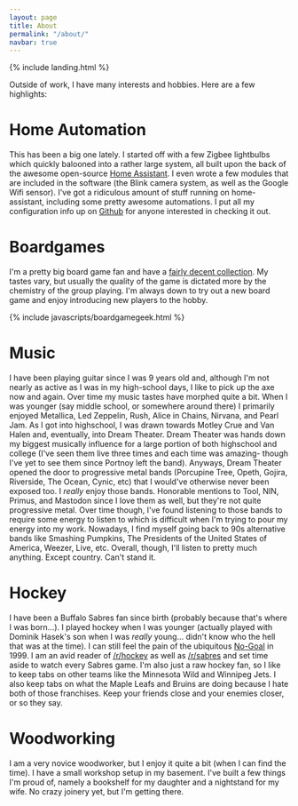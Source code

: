 ```yaml
---
layout: page
title: About
permalink: "/about/"
navbar: true
---
```

{% include landing.html %}

Outside of work, I have many interests and hobbies.  Here are a few highlights:

# Home Automation

This has been a big one lately.  I started off with a few Zigbee lightbulbs which quickly balooned into a rather large system, all built upon the back of the awesome open-source [Home Assistant](http://home-assistant.io).  I even wrote a few modules that are included in the software (the Blink camera system, as well as the Google Wifi sensor).  I've got a ridiculous amount of stuff running on home-assistant, including some pretty awesome automations.  I put all my configuration info up on [Github](http://github.com/fronzbot/githass) for anyone interested in checking it out.

# Boardgames

I'm a pretty big board game fan and have a [fairly decent collection](https://boardgamegeek.com/collection/user/fronzbot?sort=rating&sortdir=desc&rankobjecttype=subtype&rankobjectid=1&columns=title%7Cstatus%7Cversion%7Crating%7Cbggrating%7Cplays%7Ccomment%7Ccommands&geekranks=Board+Game+Rank&own=1&objecttype=thing&ff=1&subtype=boardgame).  My tastes vary, but usually the quality of the game is dictated more by the chemistry of the group playing.  I'm always down to try out a new board game and enjoy introducing new players to the hobby.

{% include javascripts/boardgamegeek.html %}

# Music

I have been playing guitar since I was 9 years old and, although I'm not nearly as active as I was in my high-school days, I like to pick up the axe now and again.  Over time my music tastes have morphed quite a bit.  When I was younger (say middle school, or somewhere around there) I primarily enjoyed Metallica, Led Zeppelin, Rush, Alice in Chains, Nirvana, and Pearl Jam.  As I got into highschool, I was drawn towards Motley Crue and Van Halen and, eventually, into Dream Theater.  Dream Theater was hands down my biggest musically influence for a large portion of both highschool and college (I've seen them live three times and each time was amazing- though I've yet to see them since Portnoy left the band).  Anyways, Dream Theater opened the door to progressive metal bands (Porcupine Tree, Opeth, Gojira, Riverside, The Ocean, Cynic, etc) that I would've otherwise never been exposed too.  I *really* enjoy those bands.  Honorable mentions to Tool, NIN, Primus, and Mastodon since I love them as well, but they're not quite progressive metal.  Over time though, I've found listening to those bands to require some energy to listen to which is difficult when I'm trying to pour my energy into my work.  Nowadays, I find myself going back to 90s alternative bands like Smashing Pumpkins, The Presidents of the United States of America, Weezer, Live, etc.  Overall, though, I'll listen to pretty much anything.  Except country.  Can't stand it.

# Hockey

I have been a Buffalo Sabres fan since birth (probably because that's where I was born...).  I played hockey when I was younger (actually played with Dominik Hasek's son when I was *really* young... didn't know who the hell that was at the time).  I can still feel the pain of the ubiquitous [No-Goal](https://www.youtube.com/watch?v=mRoN0-dFetk) in 1999.  I am an avid reader of [/r/hockey](http://reddit.com/r/hockey) as well as [/r/sabres](http://reddit.com/r/sabres) and set time aside to watch every Sabres game.  I'm also just a raw hockey fan, so I like to keep tabs on other teams like the Minnesota Wild and Winnipeg Jets.  I also keep tabs on what the Maple Leafs and Bruins are doing because I hate both of those franchises.  Keep your friends close and your enemies closer, or so they say.

# Woodworking

I am a very novice woodworker, but I enjoy it quite a bit (when I can find the time).  I have a small workshop setup in my basement.  I've built a few things I'm proud of, namely a bookshelf for my daughter and a nightstand for my wife.  No crazy joinery yet, but I'm getting there.

